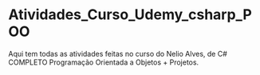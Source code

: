 # Atividades_Curso_Udemy_csharp_POO
Aqui tem todas as atividades feitas no curso do Nelio Alves, de C# COMPLETO Programação Orientada a Objetos + Projetos.
